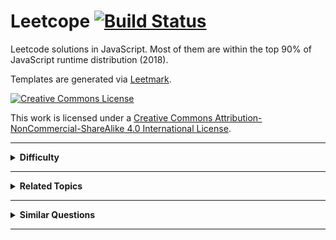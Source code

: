 # Leetcope [![Build Status](https://travis-ci.org/crimx/leetcope.svg?branch=master)](https://travis-ci.org/crimx/leetcope)

Leetcode solutions in JavaScript. Most of them are within the top 90% of JavaScript runtime distribution (2018).

Templates are generated via [Leetmark](https://github.com/crimx/crx-leetmark).


[![Creative Commons License](https://i.creativecommons.org/l/by-nc-sa/4.0/88x31.png)][license]

This work is licensed under a [Creative Commons Attribution-NonCommercial-ShareAlike 4.0 International License][license].

[license]: http://creativecommons.org/licenses/by-nc-sa/4.0/


<hr>

<details>
<summary><strong>Difficulty</strong></summary>

<details>
<summary>Easy</summary>

- [001. Two Sum.md](./problems/001.%20Two%20Sum.md)
- [007. Reverse Integer.md](./problems/007.%20Reverse%20Integer.md)
- [009. Palindrome Number.md](./problems/009.%20Palindrome%20Number.md)
- [013. Roman to Integer.md](./problems/013.%20Roman%20to%20Integer.md)
- [014. Longest Common Prefix.md](./problems/014.%20Longest%20Common%20Prefix.md)
- [020. Valid Parentheses.md](./problems/020.%20Valid%20Parentheses.md)
- [021. Merge Two Sorted Lists.md](./problems/021.%20Merge%20Two%20Sorted%20Lists.md)
- [026. Remove Duplicates from Sorted Array.md](./problems/026.%20Remove%20Duplicates%20from%20Sorted%20Array.md)
- [027. Remove Element.md](./problems/027.%20Remove%20Element.md)
- [028. Implement strStr().md](./problems/028.%20Implement%20strStr().md)
- [035. Search Insert Position.md](./problems/035.%20Search%20Insert%20Position.md)
- [038. Count and Say.md](./problems/038.%20Count%20and%20Say.md)
- [053. Maximum Subarray.md](./problems/053.%20Maximum%20Subarray.md)
- [058. Length of Last Word.md](./problems/058.%20Length%20of%20Last%20Word.md)
- [066. Plus One.md](./problems/066.%20Plus%20One.md)
- [067. Add Binary.md](./problems/067.%20Add%20Binary.md)
- [069. Sqrt(x).md](./problems/069.%20Sqrt(x).md)
- [070. Climbing Stairs.md](./problems/070.%20Climbing%20Stairs.md)
- [083. Remove Duplicates from Sorted List.md](./problems/083.%20Remove%20Duplicates%20from%20Sorted%20List.md)
- [088. Merge Sorted Array.md](./problems/088.%20Merge%20Sorted%20Array.md)
- [100. Same Tree.md](./problems/100.%20Same%20Tree.md)
- [101. Symmetric Tree.md](./problems/101.%20Symmetric%20Tree.md)
- [104. Maximum Depth of Binary Tree.md](./problems/104.%20Maximum%20Depth%20of%20Binary%20Tree.md)
- [107. Binary Tree Level Order Traversal II.md](./problems/107.%20Binary%20Tree%20Level%20Order%20Traversal%20II.md)
- [108. Convert Sorted Array to Binary Search Tree.md](./problems/108.%20Convert%20Sorted%20Array%20to%20Binary%20Search%20Tree.md)
- [110. Balanced Binary Tree.md](./problems/110.%20Balanced%20Binary%20Tree.md)
- [111. Minimum Depth of Binary Tree.md](./problems/111.%20Minimum%20Depth%20of%20Binary%20Tree.md)
- [112. Path Sum.md](./problems/112.%20Path%20Sum.md)
- [118. Pascal's Triangle.md](./problems/118.%20Pascal's%20Triangle.md)
- [119. Pascal's Triangle II.md](./problems/119.%20Pascal's%20Triangle%20II.md)
- [121. Best Time to Buy and Sell Stock.md](./problems/121.%20Best%20Time%20to%20Buy%20and%20Sell%20Stock.md)
- [122. Best Time to Buy and Sell Stock II.md](./problems/122.%20Best%20Time%20to%20Buy%20and%20Sell%20Stock%20II.md)
</details>

<details>
<summary>Medium</summary>

- [002. Add Two Numbers.md](./problems/002.%20Add%20Two%20Numbers.md)
- [003. Longest Substring Without Repeating Characters.md](./problems/003.%20Longest%20Substring%20Without%20Repeating%20Characters.md)
- [005. Longest Palindromic Substring.md](./problems/005.%20Longest%20Palindromic%20Substring.md)
- [006. ZigZag Conversion.md](./problems/006.%20ZigZag%20Conversion.md)
- [008. String to Integer (atoi).md](./problems/008.%20String%20to%20Integer%20(atoi).md)
- [011. Container With Most Water.md](./problems/011.%20Container%20With%20Most%20Water.md)
- [012. Integer to Roman.md](./problems/012.%20Integer%20to%20Roman.md)
- [015. 3Sum.md](./problems/015.%203Sum.md)
- [016. 3Sum Closest.md](./problems/016.%203Sum%20Closest.md)
- [017. Letter Combinations of a Phone Number.md](./problems/017.%20Letter%20Combinations%20of%20a%20Phone%20Number.md)
- [018. 4Sum.md](./problems/018.%204Sum.md)
- [019. Remove Nth Node From End of List.md](./problems/019.%20Remove%20Nth%20Node%20From%20End%20of%20List.md)
- [022. Generate Parentheses.md](./problems/022.%20Generate%20Parentheses.md)
- [024. Swap Nodes in Pairs.md](./problems/024.%20Swap%20Nodes%20in%20Pairs.md)
- [029. Divide Two Integers.md](./problems/029.%20Divide%20Two%20Integers.md)
- [031. Next Permutation.md](./problems/031.%20Next%20Permutation.md)
- [033. Search in Rotated Sorted Array.md](./problems/033.%20Search%20in%20Rotated%20Sorted%20Array.md)
- [034. Find First and Last Position of Element in Sorted Array.md](./problems/034.%20Find%20First%20and%20Last%20Position%20of%20Element%20in%20Sorted%20Array.md)
- [036. Valid Sudoku.md](./problems/036.%20Valid%20Sudoku.md)
- [039. Combination Sum.md](./problems/039.%20Combination%20Sum.md)
- [040. Combination Sum II.md](./problems/040.%20Combination%20Sum%20II.md)
- [043. Multiply Strings.md](./problems/043.%20Multiply%20Strings.md)
- [046. Permutations.md](./problems/046.%20Permutations.md)
- [047. Permutations II.md](./problems/047.%20Permutations%20II.md)
- [048. Rotate Image.md](./problems/048.%20Rotate%20Image.md)
- [049. Group Anagrams.md](./problems/049.%20Group%20Anagrams.md)
- [050. Pow(x, n).md](./problems/050.%20Pow(x%2C%20n).md)
- [054. Spiral Matrix.md](./problems/054.%20Spiral%20Matrix.md)
- [055. Jump Game.md](./problems/055.%20Jump%20Game.md)
- [056. Merge Intervals.md](./problems/056.%20Merge%20Intervals.md)
- [059. Spiral Matrix II.md](./problems/059.%20Spiral%20Matrix%20II.md)
- [060. Permutation Sequence.md](./problems/060.%20Permutation%20Sequence.md)
- [061. Rotate List.md](./problems/061.%20Rotate%20List.md)
- [062. Unique Paths.md](./problems/062.%20Unique%20Paths.md)
- [063. Unique Paths II.md](./problems/063.%20Unique%20Paths%20II.md)
- [064. Minimum Path Sum.md](./problems/064.%20Minimum%20Path%20Sum.md)
- [071. Simplify Path.md](./problems/071.%20Simplify%20Path.md)
- [073. Set Matrix Zeroes.md](./problems/073.%20Set%20Matrix%20Zeroes.md)
- [074. Search a 2D Matrix.md](./problems/074.%20Search%20a%202D%20Matrix.md)
- [075. Sort Colors.md](./problems/075.%20Sort%20Colors.md)
- [077. Combinations.md](./problems/077.%20Combinations.md)
- [078. Subsets.md](./problems/078.%20Subsets.md)
- [079. Word Search.md](./problems/079.%20Word%20Search.md)
- [080. Remove Duplicates from Sorted Array II.md](./problems/080.%20Remove%20Duplicates%20from%20Sorted%20Array%20II.md)
- [081. Search in Rotated Sorted Array II.md](./problems/081.%20Search%20in%20Rotated%20Sorted%20Array%20II.md)
- [082. Remove Duplicates from Sorted List II.md](./problems/082.%20Remove%20Duplicates%20from%20Sorted%20List%20II.md)
- [086. Partition List.md](./problems/086.%20Partition%20List.md)
- [089. Gray Code.md](./problems/089.%20Gray%20Code.md)
- [090. Subsets II.md](./problems/090.%20Subsets%20II.md)
- [091. Decode Ways.md](./problems/091.%20Decode%20Ways.md)
- [092. Reverse Linked List II.md](./problems/092.%20Reverse%20Linked%20List%20II.md)
- [093. Restore IP Addresses.md](./problems/093.%20Restore%20IP%20Addresses.md)
- [094. Binary Tree Inorder Traversal.md](./problems/094.%20Binary%20Tree%20Inorder%20Traversal.md)
- [095. Unique Binary Search Trees II.md](./problems/095.%20Unique%20Binary%20Search%20Trees%20II.md)
- [096. Unique Binary Search Trees.md](./problems/096.%20Unique%20Binary%20Search%20Trees.md)
- [098. Validate Binary Search Tree.md](./problems/098.%20Validate%20Binary%20Search%20Tree.md)
- [102. Binary Tree Level Order Traversal.md](./problems/102.%20Binary%20Tree%20Level%20Order%20Traversal.md)
- [103. Binary Tree Zigzag Level Order Traversal.md](./problems/103.%20Binary%20Tree%20Zigzag%20Level%20Order%20Traversal.md)
- [105. Construct Binary Tree from Preorder and Inorder Traversal.md](./problems/105.%20Construct%20Binary%20Tree%20from%20Preorder%20and%20Inorder%20Traversal.md)
- [106. Construct Binary Tree from Inorder and Postorder Traversal.md](./problems/106.%20Construct%20Binary%20Tree%20from%20Inorder%20and%20Postorder%20Traversal.md)
- [109. Convert Sorted List to Binary Search Tree.md](./problems/109.%20Convert%20Sorted%20List%20to%20Binary%20Search%20Tree.md)
- [113. Path Sum II.md](./problems/113.%20Path%20Sum%20II.md)
- [114. Flatten Binary Tree to Linked List.md](./problems/114.%20Flatten%20Binary%20Tree%20to%20Linked%20List.md)
- [116. Populating Next Right Pointers in Each Node.md](./problems/116.%20Populating%20Next%20Right%20Pointers%20in%20Each%20Node.md)
- [117. Populating Next Right Pointers in Each Node II.md](./problems/117.%20Populating%20Next%20Right%20Pointers%20in%20Each%20Node%20II.md)
- [120. Triangle.md](./problems/120.%20Triangle.md)
</details>

<details>
<summary>Hard</summary>

- [004. Median of Two Sorted Arrays.md](./problems/004.%20Median%20of%20Two%20Sorted%20Arrays.md)
- [010. Regular Expression Matching.md](./problems/010.%20Regular%20Expression%20Matching.md)
- [023. Merge k Sorted Lists.md](./problems/023.%20Merge%20k%20Sorted%20Lists.md)
- [025. Reverse Nodes in k-Group.md](./problems/025.%20Reverse%20Nodes%20in%20k-Group.md)
- [030. Substring with Concatenation of All Words.md](./problems/030.%20Substring%20with%20Concatenation%20of%20All%20Words.md)
- [032. Longest Valid Parentheses.md](./problems/032.%20Longest%20Valid%20Parentheses.md)
- [037. Sudoku Solver.md](./problems/037.%20Sudoku%20Solver.md)
- [041. First Missing Positive.md](./problems/041.%20First%20Missing%20Positive.md)
- [042. Trapping Rain Water.md](./problems/042.%20Trapping%20Rain%20Water.md)
- [044. Wildcard Matching.md](./problems/044.%20Wildcard%20Matching.md)
- [045. Jump Game II.md](./problems/045.%20Jump%20Game%20II.md)
- [051. N-Queens.md](./problems/051.%20N-Queens.md)
- [052. N-Queens II.md](./problems/052.%20N-Queens%20II.md)
- [057. Insert Interval.md](./problems/057.%20Insert%20Interval.md)
- [065. Valid Number.md](./problems/065.%20Valid%20Number.md)
- [068. Text Justification.md](./problems/068.%20Text%20Justification.md)
- [072. Edit Distance.md](./problems/072.%20Edit%20Distance.md)
- [076. Minimum Window Substring.md](./problems/076.%20Minimum%20Window%20Substring.md)
- [084. Largest Rectangle in Histogram.md](./problems/084.%20Largest%20Rectangle%20in%20Histogram.md)
- [085. Maximal Rectangle.md](./problems/085.%20Maximal%20Rectangle.md)
- [087. Scramble String.md](./problems/087.%20Scramble%20String.md)
- [097. Interleaving String.md](./problems/097.%20Interleaving%20String.md)
- [099. Recover Binary Search Tree.md](./problems/099.%20Recover%20Binary%20Search%20Tree.md)
- [115. Distinct Subsequences.md](./problems/115.%20Distinct%20Subsequences.md)
</details>

</details>


<hr>

<details>
<summary><strong>Related Topics</strong></summary>

<details>
<summary>Array</summary>

- [001. Two Sum.md](./problems/001.%20Two%20Sum.md)
- [004. Median of Two Sorted Arrays.md](./problems/004.%20Median%20of%20Two%20Sorted%20Arrays.md)
- [011. Container With Most Water.md](./problems/011.%20Container%20With%20Most%20Water.md)
- [015. 3Sum.md](./problems/015.%203Sum.md)
- [016. 3Sum Closest.md](./problems/016.%203Sum%20Closest.md)
- [018. 4Sum.md](./problems/018.%204Sum.md)
- [026. Remove Duplicates from Sorted Array.md](./problems/026.%20Remove%20Duplicates%20from%20Sorted%20Array.md)
- [027. Remove Element.md](./problems/027.%20Remove%20Element.md)
- [031. Next Permutation.md](./problems/031.%20Next%20Permutation.md)
- [033. Search in Rotated Sorted Array.md](./problems/033.%20Search%20in%20Rotated%20Sorted%20Array.md)
- [034. Find First and Last Position of Element in Sorted Array.md](./problems/034.%20Find%20First%20and%20Last%20Position%20of%20Element%20in%20Sorted%20Array.md)
- [035. Search Insert Position.md](./problems/035.%20Search%20Insert%20Position.md)
- [039. Combination Sum.md](./problems/039.%20Combination%20Sum.md)
- [040. Combination Sum II.md](./problems/040.%20Combination%20Sum%20II.md)
- [041. First Missing Positive.md](./problems/041.%20First%20Missing%20Positive.md)
- [042. Trapping Rain Water.md](./problems/042.%20Trapping%20Rain%20Water.md)
- [045. Jump Game II.md](./problems/045.%20Jump%20Game%20II.md)
- [048. Rotate Image.md](./problems/048.%20Rotate%20Image.md)
- [053. Maximum Subarray.md](./problems/053.%20Maximum%20Subarray.md)
- [054. Spiral Matrix.md](./problems/054.%20Spiral%20Matrix.md)
- [055. Jump Game.md](./problems/055.%20Jump%20Game.md)
- [056. Merge Intervals.md](./problems/056.%20Merge%20Intervals.md)
- [057. Insert Interval.md](./problems/057.%20Insert%20Interval.md)
- [059. Spiral Matrix II.md](./problems/059.%20Spiral%20Matrix%20II.md)
- [062. Unique Paths.md](./problems/062.%20Unique%20Paths.md)
- [063. Unique Paths II.md](./problems/063.%20Unique%20Paths%20II.md)
- [064. Minimum Path Sum.md](./problems/064.%20Minimum%20Path%20Sum.md)
- [066. Plus One.md](./problems/066.%20Plus%20One.md)
- [073. Set Matrix Zeroes.md](./problems/073.%20Set%20Matrix%20Zeroes.md)
- [074. Search a 2D Matrix.md](./problems/074.%20Search%20a%202D%20Matrix.md)
- [075. Sort Colors.md](./problems/075.%20Sort%20Colors.md)
- [078. Subsets.md](./problems/078.%20Subsets.md)
- [079. Word Search.md](./problems/079.%20Word%20Search.md)
- [080. Remove Duplicates from Sorted Array II.md](./problems/080.%20Remove%20Duplicates%20from%20Sorted%20Array%20II.md)
- [081. Search in Rotated Sorted Array II.md](./problems/081.%20Search%20in%20Rotated%20Sorted%20Array%20II.md)
- [084. Largest Rectangle in Histogram.md](./problems/084.%20Largest%20Rectangle%20in%20Histogram.md)
- [085. Maximal Rectangle.md](./problems/085.%20Maximal%20Rectangle.md)
- [088. Merge Sorted Array.md](./problems/088.%20Merge%20Sorted%20Array.md)
- [090. Subsets II.md](./problems/090.%20Subsets%20II.md)
- [105. Construct Binary Tree from Preorder and Inorder Traversal.md](./problems/105.%20Construct%20Binary%20Tree%20from%20Preorder%20and%20Inorder%20Traversal.md)
- [106. Construct Binary Tree from Inorder and Postorder Traversal.md](./problems/106.%20Construct%20Binary%20Tree%20from%20Inorder%20and%20Postorder%20Traversal.md)
- [118. Pascal's Triangle.md](./problems/118.%20Pascal's%20Triangle.md)
- [119. Pascal's Triangle II.md](./problems/119.%20Pascal's%20Triangle%20II.md)
- [120. Triangle.md](./problems/120.%20Triangle.md)
- [121. Best Time to Buy and Sell Stock.md](./problems/121.%20Best%20Time%20to%20Buy%20and%20Sell%20Stock.md)
- [122. Best Time to Buy and Sell Stock II.md](./problems/122.%20Best%20Time%20to%20Buy%20and%20Sell%20Stock%20II.md)
</details>

<details>
<summary>Backtracking</summary>

- [010. Regular Expression Matching.md](./problems/010.%20Regular%20Expression%20Matching.md)
- [017. Letter Combinations of a Phone Number.md](./problems/017.%20Letter%20Combinations%20of%20a%20Phone%20Number.md)
- [022. Generate Parentheses.md](./problems/022.%20Generate%20Parentheses.md)
- [037. Sudoku Solver.md](./problems/037.%20Sudoku%20Solver.md)
- [039. Combination Sum.md](./problems/039.%20Combination%20Sum.md)
- [040. Combination Sum II.md](./problems/040.%20Combination%20Sum%20II.md)
- [044. Wildcard Matching.md](./problems/044.%20Wildcard%20Matching.md)
- [046. Permutations.md](./problems/046.%20Permutations.md)
- [047. Permutations II.md](./problems/047.%20Permutations%20II.md)
- [051. N-Queens.md](./problems/051.%20N-Queens.md)
- [052. N-Queens II.md](./problems/052.%20N-Queens%20II.md)
- [060. Permutation Sequence.md](./problems/060.%20Permutation%20Sequence.md)
- [077. Combinations.md](./problems/077.%20Combinations.md)
- [078. Subsets.md](./problems/078.%20Subsets.md)
- [079. Word Search.md](./problems/079.%20Word%20Search.md)
- [089. Gray Code.md](./problems/089.%20Gray%20Code.md)
- [090. Subsets II.md](./problems/090.%20Subsets%20II.md)
- [093. Restore IP Addresses.md](./problems/093.%20Restore%20IP%20Addresses.md)
</details>

<details>
<summary>Binary Search</summary>

- [004. Median of Two Sorted Arrays.md](./problems/004.%20Median%20of%20Two%20Sorted%20Arrays.md)
- [029. Divide Two Integers.md](./problems/029.%20Divide%20Two%20Integers.md)
- [033. Search in Rotated Sorted Array.md](./problems/033.%20Search%20in%20Rotated%20Sorted%20Array.md)
- [034. Find First and Last Position of Element in Sorted Array.md](./problems/034.%20Find%20First%20and%20Last%20Position%20of%20Element%20in%20Sorted%20Array.md)
- [035. Search Insert Position.md](./problems/035.%20Search%20Insert%20Position.md)
- [050. Pow(x, n).md](./problems/050.%20Pow(x%2C%20n).md)
- [069. Sqrt(x).md](./problems/069.%20Sqrt(x).md)
- [074. Search a 2D Matrix.md](./problems/074.%20Search%20a%202D%20Matrix.md)
- [081. Search in Rotated Sorted Array II.md](./problems/081.%20Search%20in%20Rotated%20Sorted%20Array%20II.md)
</details>

<details>
<summary>Bit Manipulation</summary>

- [078. Subsets.md](./problems/078.%20Subsets.md)
</details>

<details>
<summary>Breadth-first Search</summary>

- [101. Symmetric Tree.md](./problems/101.%20Symmetric%20Tree.md)
- [102. Binary Tree Level Order Traversal.md](./problems/102.%20Binary%20Tree%20Level%20Order%20Traversal.md)
- [103. Binary Tree Zigzag Level Order Traversal.md](./problems/103.%20Binary%20Tree%20Zigzag%20Level%20Order%20Traversal.md)
- [107. Binary Tree Level Order Traversal II.md](./problems/107.%20Binary%20Tree%20Level%20Order%20Traversal%20II.md)
- [111. Minimum Depth of Binary Tree.md](./problems/111.%20Minimum%20Depth%20of%20Binary%20Tree.md)
</details>

<details>
<summary>Depth-first Search</summary>

- [098. Validate Binary Search Tree.md](./problems/098.%20Validate%20Binary%20Search%20Tree.md)
- [099. Recover Binary Search Tree.md](./problems/099.%20Recover%20Binary%20Search%20Tree.md)
- [100. Same Tree.md](./problems/100.%20Same%20Tree.md)
- [101. Symmetric Tree.md](./problems/101.%20Symmetric%20Tree.md)
- [104. Maximum Depth of Binary Tree.md](./problems/104.%20Maximum%20Depth%20of%20Binary%20Tree.md)
- [105. Construct Binary Tree from Preorder and Inorder Traversal.md](./problems/105.%20Construct%20Binary%20Tree%20from%20Preorder%20and%20Inorder%20Traversal.md)
- [106. Construct Binary Tree from Inorder and Postorder Traversal.md](./problems/106.%20Construct%20Binary%20Tree%20from%20Inorder%20and%20Postorder%20Traversal.md)
- [108. Convert Sorted Array to Binary Search Tree.md](./problems/108.%20Convert%20Sorted%20Array%20to%20Binary%20Search%20Tree.md)
- [109. Convert Sorted List to Binary Search Tree.md](./problems/109.%20Convert%20Sorted%20List%20to%20Binary%20Search%20Tree.md)
- [110. Balanced Binary Tree.md](./problems/110.%20Balanced%20Binary%20Tree.md)
- [111. Minimum Depth of Binary Tree.md](./problems/111.%20Minimum%20Depth%20of%20Binary%20Tree.md)
- [112. Path Sum.md](./problems/112.%20Path%20Sum.md)
- [113. Path Sum II.md](./problems/113.%20Path%20Sum%20II.md)
- [114. Flatten Binary Tree to Linked List.md](./problems/114.%20Flatten%20Binary%20Tree%20to%20Linked%20List.md)
- [116. Populating Next Right Pointers in Each Node.md](./problems/116.%20Populating%20Next%20Right%20Pointers%20in%20Each%20Node.md)
- [117. Populating Next Right Pointers in Each Node II.md](./problems/117.%20Populating%20Next%20Right%20Pointers%20in%20Each%20Node%20II.md)
</details>

<details>
<summary>Divide and Conquer</summary>

- [004. Median of Two Sorted Arrays.md](./problems/004.%20Median%20of%20Two%20Sorted%20Arrays.md)
- [023. Merge k Sorted Lists.md](./problems/023.%20Merge%20k%20Sorted%20Lists.md)
- [053. Maximum Subarray.md](./problems/053.%20Maximum%20Subarray.md)
</details>

<details>
<summary>Dynamic Programming</summary>

- [005. Longest Palindromic Substring.md](./problems/005.%20Longest%20Palindromic%20Substring.md)
- [010. Regular Expression Matching.md](./problems/010.%20Regular%20Expression%20Matching.md)
- [032. Longest Valid Parentheses.md](./problems/032.%20Longest%20Valid%20Parentheses.md)
- [044. Wildcard Matching.md](./problems/044.%20Wildcard%20Matching.md)
- [053. Maximum Subarray.md](./problems/053.%20Maximum%20Subarray.md)
- [062. Unique Paths.md](./problems/062.%20Unique%20Paths.md)
- [063. Unique Paths II.md](./problems/063.%20Unique%20Paths%20II.md)
- [064. Minimum Path Sum.md](./problems/064.%20Minimum%20Path%20Sum.md)
- [070. Climbing Stairs.md](./problems/070.%20Climbing%20Stairs.md)
- [072. Edit Distance.md](./problems/072.%20Edit%20Distance.md)
- [085. Maximal Rectangle.md](./problems/085.%20Maximal%20Rectangle.md)
- [087. Scramble String.md](./problems/087.%20Scramble%20String.md)
- [091. Decode Ways.md](./problems/091.%20Decode%20Ways.md)
- [095. Unique Binary Search Trees II.md](./problems/095.%20Unique%20Binary%20Search%20Trees%20II.md)
- [096. Unique Binary Search Trees.md](./problems/096.%20Unique%20Binary%20Search%20Trees.md)
- [097. Interleaving String.md](./problems/097.%20Interleaving%20String.md)
- [115. Distinct Subsequences.md](./problems/115.%20Distinct%20Subsequences.md)
- [120. Triangle.md](./problems/120.%20Triangle.md)
- [121. Best Time to Buy and Sell Stock.md](./problems/121.%20Best%20Time%20to%20Buy%20and%20Sell%20Stock.md)
</details>

<details>
<summary>Greedy</summary>

- [044. Wildcard Matching.md](./problems/044.%20Wildcard%20Matching.md)
- [045. Jump Game II.md](./problems/045.%20Jump%20Game%20II.md)
- [055. Jump Game.md](./problems/055.%20Jump%20Game.md)
- [122. Best Time to Buy and Sell Stock II.md](./problems/122.%20Best%20Time%20to%20Buy%20and%20Sell%20Stock%20II.md)
</details>

<details>
<summary>Hash Table</summary>

- [001. Two Sum.md](./problems/001.%20Two%20Sum.md)
- [003. Longest Substring Without Repeating Characters.md](./problems/003.%20Longest%20Substring%20Without%20Repeating%20Characters.md)
- [018. 4Sum.md](./problems/018.%204Sum.md)
- [030. Substring with Concatenation of All Words.md](./problems/030.%20Substring%20with%20Concatenation%20of%20All%20Words.md)
- [036. Valid Sudoku.md](./problems/036.%20Valid%20Sudoku.md)
- [037. Sudoku Solver.md](./problems/037.%20Sudoku%20Solver.md)
- [049. Group Anagrams.md](./problems/049.%20Group%20Anagrams.md)
- [076. Minimum Window Substring.md](./problems/076.%20Minimum%20Window%20Substring.md)
- [085. Maximal Rectangle.md](./problems/085.%20Maximal%20Rectangle.md)
- [094. Binary Tree Inorder Traversal.md](./problems/094.%20Binary%20Tree%20Inorder%20Traversal.md)
</details>

<details>
<summary>Heap</summary>

- [023. Merge k Sorted Lists.md](./problems/023.%20Merge%20k%20Sorted%20Lists.md)
</details>

<details>
<summary>Linked List</summary>

- [002. Add Two Numbers.md](./problems/002.%20Add%20Two%20Numbers.md)
- [019. Remove Nth Node From End of List.md](./problems/019.%20Remove%20Nth%20Node%20From%20End%20of%20List.md)
- [021. Merge Two Sorted Lists.md](./problems/021.%20Merge%20Two%20Sorted%20Lists.md)
- [023. Merge k Sorted Lists.md](./problems/023.%20Merge%20k%20Sorted%20Lists.md)
- [024. Swap Nodes in Pairs.md](./problems/024.%20Swap%20Nodes%20in%20Pairs.md)
- [025. Reverse Nodes in k-Group.md](./problems/025.%20Reverse%20Nodes%20in%20k-Group.md)
- [061. Rotate List.md](./problems/061.%20Rotate%20List.md)
- [082. Remove Duplicates from Sorted List II.md](./problems/082.%20Remove%20Duplicates%20from%20Sorted%20List%20II.md)
- [083. Remove Duplicates from Sorted List.md](./problems/083.%20Remove%20Duplicates%20from%20Sorted%20List.md)
- [086. Partition List.md](./problems/086.%20Partition%20List.md)
- [092. Reverse Linked List II.md](./problems/092.%20Reverse%20Linked%20List%20II.md)
- [109. Convert Sorted List to Binary Search Tree.md](./problems/109.%20Convert%20Sorted%20List%20to%20Binary%20Search%20Tree.md)
</details>

<details>
<summary>Math</summary>

- [002. Add Two Numbers.md](./problems/002.%20Add%20Two%20Numbers.md)
- [007. Reverse Integer.md](./problems/007.%20Reverse%20Integer.md)
- [008. String to Integer (atoi).md](./problems/008.%20String%20to%20Integer%20(atoi).md)
- [009. Palindrome Number.md](./problems/009.%20Palindrome%20Number.md)
- [012. Integer to Roman.md](./problems/012.%20Integer%20to%20Roman.md)
- [013. Roman to Integer.md](./problems/013.%20Roman%20to%20Integer.md)
- [029. Divide Two Integers.md](./problems/029.%20Divide%20Two%20Integers.md)
- [043. Multiply Strings.md](./problems/043.%20Multiply%20Strings.md)
- [050. Pow(x, n).md](./problems/050.%20Pow(x%2C%20n).md)
- [060. Permutation Sequence.md](./problems/060.%20Permutation%20Sequence.md)
- [065. Valid Number.md](./problems/065.%20Valid%20Number.md)
- [066. Plus One.md](./problems/066.%20Plus%20One.md)
- [067. Add Binary.md](./problems/067.%20Add%20Binary.md)
- [069. Sqrt(x).md](./problems/069.%20Sqrt(x).md)
</details>

<details>
<summary>Sort</summary>

- [056. Merge Intervals.md](./problems/056.%20Merge%20Intervals.md)
- [057. Insert Interval.md](./problems/057.%20Insert%20Interval.md)
- [075. Sort Colors.md](./problems/075.%20Sort%20Colors.md)
</details>

<details>
<summary>Stack</summary>

- [020. Valid Parentheses.md](./problems/020.%20Valid%20Parentheses.md)
- [042. Trapping Rain Water.md](./problems/042.%20Trapping%20Rain%20Water.md)
- [071. Simplify Path.md](./problems/071.%20Simplify%20Path.md)
- [084. Largest Rectangle in Histogram.md](./problems/084.%20Largest%20Rectangle%20in%20Histogram.md)
- [085. Maximal Rectangle.md](./problems/085.%20Maximal%20Rectangle.md)
- [094. Binary Tree Inorder Traversal.md](./problems/094.%20Binary%20Tree%20Inorder%20Traversal.md)
- [103. Binary Tree Zigzag Level Order Traversal.md](./problems/103.%20Binary%20Tree%20Zigzag%20Level%20Order%20Traversal.md)
</details>

<details>
<summary>String</summary>

- [003. Longest Substring Without Repeating Characters.md](./problems/003.%20Longest%20Substring%20Without%20Repeating%20Characters.md)
- [005. Longest Palindromic Substring.md](./problems/005.%20Longest%20Palindromic%20Substring.md)
- [006. ZigZag Conversion.md](./problems/006.%20ZigZag%20Conversion.md)
- [008. String to Integer (atoi).md](./problems/008.%20String%20to%20Integer%20(atoi).md)
- [010. Regular Expression Matching.md](./problems/010.%20Regular%20Expression%20Matching.md)
- [012. Integer to Roman.md](./problems/012.%20Integer%20to%20Roman.md)
- [013. Roman to Integer.md](./problems/013.%20Roman%20to%20Integer.md)
- [014. Longest Common Prefix.md](./problems/014.%20Longest%20Common%20Prefix.md)
- [017. Letter Combinations of a Phone Number.md](./problems/017.%20Letter%20Combinations%20of%20a%20Phone%20Number.md)
- [020. Valid Parentheses.md](./problems/020.%20Valid%20Parentheses.md)
- [022. Generate Parentheses.md](./problems/022.%20Generate%20Parentheses.md)
- [028. Implement strStr().md](./problems/028.%20Implement%20strStr().md)
- [030. Substring with Concatenation of All Words.md](./problems/030.%20Substring%20with%20Concatenation%20of%20All%20Words.md)
- [032. Longest Valid Parentheses.md](./problems/032.%20Longest%20Valid%20Parentheses.md)
- [038. Count and Say.md](./problems/038.%20Count%20and%20Say.md)
- [043. Multiply Strings.md](./problems/043.%20Multiply%20Strings.md)
- [044. Wildcard Matching.md](./problems/044.%20Wildcard%20Matching.md)
- [049. Group Anagrams.md](./problems/049.%20Group%20Anagrams.md)
- [058. Length of Last Word.md](./problems/058.%20Length%20of%20Last%20Word.md)
- [065. Valid Number.md](./problems/065.%20Valid%20Number.md)
- [067. Add Binary.md](./problems/067.%20Add%20Binary.md)
- [068. Text Justification.md](./problems/068.%20Text%20Justification.md)
- [071. Simplify Path.md](./problems/071.%20Simplify%20Path.md)
- [072. Edit Distance.md](./problems/072.%20Edit%20Distance.md)
- [076. Minimum Window Substring.md](./problems/076.%20Minimum%20Window%20Substring.md)
- [087. Scramble String.md](./problems/087.%20Scramble%20String.md)
- [091. Decode Ways.md](./problems/091.%20Decode%20Ways.md)
- [093. Restore IP Addresses.md](./problems/093.%20Restore%20IP%20Addresses.md)
- [097. Interleaving String.md](./problems/097.%20Interleaving%20String.md)
- [115. Distinct Subsequences.md](./problems/115.%20Distinct%20Subsequences.md)
</details>

<details>
<summary>Tree</summary>

- [094. Binary Tree Inorder Traversal.md](./problems/094.%20Binary%20Tree%20Inorder%20Traversal.md)
- [095. Unique Binary Search Trees II.md](./problems/095.%20Unique%20Binary%20Search%20Trees%20II.md)
- [096. Unique Binary Search Trees.md](./problems/096.%20Unique%20Binary%20Search%20Trees.md)
- [098. Validate Binary Search Tree.md](./problems/098.%20Validate%20Binary%20Search%20Tree.md)
- [099. Recover Binary Search Tree.md](./problems/099.%20Recover%20Binary%20Search%20Tree.md)
- [100. Same Tree.md](./problems/100.%20Same%20Tree.md)
- [101. Symmetric Tree.md](./problems/101.%20Symmetric%20Tree.md)
- [102. Binary Tree Level Order Traversal.md](./problems/102.%20Binary%20Tree%20Level%20Order%20Traversal.md)
- [103. Binary Tree Zigzag Level Order Traversal.md](./problems/103.%20Binary%20Tree%20Zigzag%20Level%20Order%20Traversal.md)
- [104. Maximum Depth of Binary Tree.md](./problems/104.%20Maximum%20Depth%20of%20Binary%20Tree.md)
- [105. Construct Binary Tree from Preorder and Inorder Traversal.md](./problems/105.%20Construct%20Binary%20Tree%20from%20Preorder%20and%20Inorder%20Traversal.md)
- [106. Construct Binary Tree from Inorder and Postorder Traversal.md](./problems/106.%20Construct%20Binary%20Tree%20from%20Inorder%20and%20Postorder%20Traversal.md)
- [107. Binary Tree Level Order Traversal II.md](./problems/107.%20Binary%20Tree%20Level%20Order%20Traversal%20II.md)
- [108. Convert Sorted Array to Binary Search Tree.md](./problems/108.%20Convert%20Sorted%20Array%20to%20Binary%20Search%20Tree.md)
- [110. Balanced Binary Tree.md](./problems/110.%20Balanced%20Binary%20Tree.md)
- [111. Minimum Depth of Binary Tree.md](./problems/111.%20Minimum%20Depth%20of%20Binary%20Tree.md)
- [112. Path Sum.md](./problems/112.%20Path%20Sum.md)
- [113. Path Sum II.md](./problems/113.%20Path%20Sum%20II.md)
- [114. Flatten Binary Tree to Linked List.md](./problems/114.%20Flatten%20Binary%20Tree%20to%20Linked%20List.md)
- [116. Populating Next Right Pointers in Each Node.md](./problems/116.%20Populating%20Next%20Right%20Pointers%20in%20Each%20Node.md)
- [117. Populating Next Right Pointers in Each Node II.md](./problems/117.%20Populating%20Next%20Right%20Pointers%20in%20Each%20Node%20II.md)
</details>

<details>
<summary>Two Pointers</summary>

- [003. Longest Substring Without Repeating Characters.md](./problems/003.%20Longest%20Substring%20Without%20Repeating%20Characters.md)
- [011. Container With Most Water.md](./problems/011.%20Container%20With%20Most%20Water.md)
- [015. 3Sum.md](./problems/015.%203Sum.md)
- [016. 3Sum Closest.md](./problems/016.%203Sum%20Closest.md)
- [018. 4Sum.md](./problems/018.%204Sum.md)
- [019. Remove Nth Node From End of List.md](./problems/019.%20Remove%20Nth%20Node%20From%20End%20of%20List.md)
- [026. Remove Duplicates from Sorted Array.md](./problems/026.%20Remove%20Duplicates%20from%20Sorted%20Array.md)
- [027. Remove Element.md](./problems/027.%20Remove%20Element.md)
- [028. Implement strStr().md](./problems/028.%20Implement%20strStr().md)
- [030. Substring with Concatenation of All Words.md](./problems/030.%20Substring%20with%20Concatenation%20of%20All%20Words.md)
- [042. Trapping Rain Water.md](./problems/042.%20Trapping%20Rain%20Water.md)
- [061. Rotate List.md](./problems/061.%20Rotate%20List.md)
- [075. Sort Colors.md](./problems/075.%20Sort%20Colors.md)
- [076. Minimum Window Substring.md](./problems/076.%20Minimum%20Window%20Substring.md)
- [080. Remove Duplicates from Sorted Array II.md](./problems/080.%20Remove%20Duplicates%20from%20Sorted%20Array%20II.md)
- [086. Partition List.md](./problems/086.%20Partition%20List.md)
- [088. Merge Sorted Array.md](./problems/088.%20Merge%20Sorted%20Array.md)
</details>

</details>


<hr>

<details>
<summary><strong>Similar Questions</strong></summary>

<details>
<summary>1-bit and 2-bit Characters</summary>

- [089. Gray Code.md](./problems/089.%20Gray%20Code.md)
</details>

<details>
<summary>3Sum</summary>

- [001. Two Sum.md](./problems/001.%20Two%20Sum.md)
- [016. 3Sum Closest.md](./problems/016.%203Sum%20Closest.md)
- [018. 4Sum.md](./problems/018.%204Sum.md)
</details>

<details>
<summary>3Sum Closest</summary>

- [015. 3Sum.md](./problems/015.%203Sum.md)
</details>

<details>
<summary>3Sum Smaller</summary>

- [015. 3Sum.md](./problems/015.%203Sum.md)
- [016. 3Sum Closest.md](./problems/016.%203Sum%20Closest.md)
</details>

<details>
<summary>4Sum</summary>

- [001. Two Sum.md](./problems/001.%20Two%20Sum.md)
- [015. 3Sum.md](./problems/015.%203Sum.md)
</details>

<details>
<summary>4Sum II</summary>

- [018. 4Sum.md](./problems/018.%204Sum.md)
</details>

<details>
<summary>Add Binary</summary>

- [002. Add Two Numbers.md](./problems/002.%20Add%20Two%20Numbers.md)
- [043. Multiply Strings.md](./problems/043.%20Multiply%20Strings.md)
- [066. Plus One.md](./problems/066.%20Plus%20One.md)
</details>

<details>
<summary>Add Bold Tag in String</summary>

- [056. Merge Intervals.md](./problems/056.%20Merge%20Intervals.md)
</details>

<details>
<summary>Add Strings</summary>

- [002. Add Two Numbers.md](./problems/002.%20Add%20Two%20Numbers.md)
- [043. Multiply Strings.md](./problems/043.%20Multiply%20Strings.md)
</details>

<details>
<summary>Add Two Numbers</summary>

- [043. Multiply Strings.md](./problems/043.%20Multiply%20Strings.md)
- [067. Add Binary.md](./problems/067.%20Add%20Binary.md)
</details>

<details>
<summary>Add Two Numbers II</summary>

- [002. Add Two Numbers.md](./problems/002.%20Add%20Two%20Numbers.md)
</details>

<details>
<summary>Average of Levels in Binary Tree</summary>

- [102. Binary Tree Level Order Traversal.md](./problems/102.%20Binary%20Tree%20Level%20Order%20Traversal.md)
- [107. Binary Tree Level Order Traversal II.md](./problems/107.%20Binary%20Tree%20Level%20Order%20Traversal%20II.md)
</details>

<details>
<summary>Balanced Binary Tree</summary>

- [104. Maximum Depth of Binary Tree.md](./problems/104.%20Maximum%20Depth%20of%20Binary%20Tree.md)
</details>

<details>
<summary>Best Time to Buy and Sell Stock</summary>

- [053. Maximum Subarray.md](./problems/053.%20Maximum%20Subarray.md)
- [122. Best Time to Buy and Sell Stock II.md](./problems/122.%20Best%20Time%20to%20Buy%20and%20Sell%20Stock%20II.md)
</details>

<details>
<summary>Best Time to Buy and Sell Stock II</summary>

- [121. Best Time to Buy and Sell Stock.md](./problems/121.%20Best%20Time%20to%20Buy%20and%20Sell%20Stock.md)
</details>

<details>
<summary>Best Time to Buy and Sell Stock III</summary>

- [121. Best Time to Buy and Sell Stock.md](./problems/121.%20Best%20Time%20to%20Buy%20and%20Sell%20Stock.md)
- [122. Best Time to Buy and Sell Stock II.md](./problems/122.%20Best%20Time%20to%20Buy%20and%20Sell%20Stock%20II.md)
</details>

<details>
<summary>Best Time to Buy and Sell Stock IV</summary>

- [121. Best Time to Buy and Sell Stock.md](./problems/121.%20Best%20Time%20to%20Buy%20and%20Sell%20Stock.md)
- [122. Best Time to Buy and Sell Stock II.md](./problems/122.%20Best%20Time%20to%20Buy%20and%20Sell%20Stock%20II.md)
</details>

<details>
<summary>Best Time to Buy and Sell Stock with Cooldown</summary>

- [121. Best Time to Buy and Sell Stock.md](./problems/121.%20Best%20Time%20to%20Buy%20and%20Sell%20Stock.md)
- [122. Best Time to Buy and Sell Stock II.md](./problems/122.%20Best%20Time%20to%20Buy%20and%20Sell%20Stock%20II.md)
</details>

<details>
<summary>Best Time to Buy and Sell Stock with Transaction Fee</summary>

- [122. Best Time to Buy and Sell Stock II.md](./problems/122.%20Best%20Time%20to%20Buy%20and%20Sell%20Stock%20II.md)
</details>

<details>
<summary>Binary Search Tree Iterator</summary>

- [094. Binary Tree Inorder Traversal.md](./problems/094.%20Binary%20Tree%20Inorder%20Traversal.md)
</details>

<details>
<summary>Binary Tree Inorder Traversal</summary>

- [098. Validate Binary Search Tree.md](./problems/098.%20Validate%20Binary%20Search%20Tree.md)
</details>

<details>
<summary>Binary Tree Level Order Traversal</summary>

- [103. Binary Tree Zigzag Level Order Traversal.md](./problems/103.%20Binary%20Tree%20Zigzag%20Level%20Order%20Traversal.md)
- [107. Binary Tree Level Order Traversal II.md](./problems/107.%20Binary%20Tree%20Level%20Order%20Traversal%20II.md)
- [111. Minimum Depth of Binary Tree.md](./problems/111.%20Minimum%20Depth%20of%20Binary%20Tree.md)
</details>

<details>
<summary>Binary Tree Level Order Traversal II</summary>

- [102. Binary Tree Level Order Traversal.md](./problems/102.%20Binary%20Tree%20Level%20Order%20Traversal.md)
</details>

<details>
<summary>Binary Tree Maximum Path Sum</summary>

- [112. Path Sum.md](./problems/112.%20Path%20Sum.md)
</details>

<details>
<summary>Binary Tree Paths</summary>

- [113. Path Sum II.md](./problems/113.%20Path%20Sum%20II.md)
</details>

<details>
<summary>Binary Tree Postorder Traversal</summary>

- [094. Binary Tree Inorder Traversal.md](./problems/094.%20Binary%20Tree%20Inorder%20Traversal.md)
</details>

<details>
<summary>Binary Tree Preorder Traversal</summary>

- [094. Binary Tree Inorder Traversal.md](./problems/094.%20Binary%20Tree%20Inorder%20Traversal.md)
</details>

<details>
<summary>Binary Tree Right Side View</summary>

- [116. Populating Next Right Pointers in Each Node.md](./problems/116.%20Populating%20Next%20Right%20Pointers%20in%20Each%20Node.md)
</details>

<details>
<summary>Binary Tree Vertical Order Traversal</summary>

- [102. Binary Tree Level Order Traversal.md](./problems/102.%20Binary%20Tree%20Level%20Order%20Traversal.md)
</details>

<details>
<summary>Binary Tree Zigzag Level Order Traversal</summary>

- [102. Binary Tree Level Order Traversal.md](./problems/102.%20Binary%20Tree%20Level%20Order%20Traversal.md)
</details>

<details>
<summary>Binary Watch</summary>

- [017. Letter Combinations of a Phone Number.md](./problems/017.%20Letter%20Combinations%20of%20a%20Phone%20Number.md)
</details>

<details>
<summary>Cherry Pickup</summary>

- [064. Minimum Path Sum.md](./problems/064.%20Minimum%20Path%20Sum.md)
</details>

<details>
<summary>Closest Binary Search Tree Value II</summary>

- [094. Binary Tree Inorder Traversal.md](./problems/094.%20Binary%20Tree%20Inorder%20Traversal.md)
</details>

<details>
<summary>Combination Sum</summary>

- [017. Letter Combinations of a Phone Number.md](./problems/017.%20Letter%20Combinations%20of%20a%20Phone%20Number.md)
- [040. Combination Sum II.md](./problems/040.%20Combination%20Sum%20II.md)
- [077. Combinations.md](./problems/077.%20Combinations.md)
</details>

<details>
<summary>Combination Sum II</summary>

- [039. Combination Sum.md](./problems/039.%20Combination%20Sum.md)
</details>

<details>
<summary>Combination Sum III</summary>

- [039. Combination Sum.md](./problems/039.%20Combination%20Sum.md)
</details>

<details>
<summary>Combination Sum IV</summary>

- [039. Combination Sum.md](./problems/039.%20Combination%20Sum.md)
</details>

<details>
<summary>Combinations</summary>

- [039. Combination Sum.md](./problems/039.%20Combination%20Sum.md)
- [046. Permutations.md](./problems/046.%20Permutations.md)
</details>

<details>
<summary>Construct Binary Tree from Inorder and Postorder Traversal</summary>

- [105. Construct Binary Tree from Preorder and Inorder Traversal.md](./problems/105.%20Construct%20Binary%20Tree%20from%20Preorder%20and%20Inorder%20Traversal.md)
</details>

<details>
<summary>Construct Binary Tree from Preorder and Inorder Traversal</summary>

- [106. Construct Binary Tree from Inorder and Postorder Traversal.md](./problems/106.%20Construct%20Binary%20Tree%20from%20Inorder%20and%20Postorder%20Traversal.md)
</details>

<details>
<summary>Container With Most Water</summary>

- [042. Trapping Rain Water.md](./problems/042.%20Trapping%20Rain%20Water.md)
</details>

<details>
<summary>Convert Binary Search Tree to Sorted Doubly Linked List</summary>

- [094. Binary Tree Inorder Traversal.md](./problems/094.%20Binary%20Tree%20Inorder%20Traversal.md)
</details>

<details>
<summary>Convert Sorted Array to Binary Search Tree</summary>

- [109. Convert Sorted List to Binary Search Tree.md](./problems/109.%20Convert%20Sorted%20List%20to%20Binary%20Search%20Tree.md)
</details>

<details>
<summary>Convert Sorted List to Binary Search Tree</summary>

- [108. Convert Sorted Array to Binary Search Tree.md](./problems/108.%20Convert%20Sorted%20Array%20to%20Binary%20Search%20Tree.md)
</details>

<details>
<summary>Couples Holding Hands</summary>

- [041. First Missing Positive.md](./problems/041.%20First%20Missing%20Positive.md)
</details>

<details>
<summary>Decode Ways II</summary>

- [091. Decode Ways.md](./problems/091.%20Decode%20Ways.md)
</details>

<details>
<summary>Degree of an Array</summary>

- [053. Maximum Subarray.md](./problems/053.%20Maximum%20Subarray.md)
</details>

<details>
<summary>Delete Operation for Two Strings</summary>

- [072. Edit Distance.md](./problems/072.%20Edit%20Distance.md)
</details>

<details>
<summary>Different Ways to Add Parentheses</summary>

- [095. Unique Binary Search Trees II.md](./problems/095.%20Unique%20Binary%20Search%20Trees%20II.md)
</details>

<details>
<summary>Dungeon Game</summary>

- [062. Unique Paths.md](./problems/062.%20Unique%20Paths.md)
- [064. Minimum Path Sum.md](./problems/064.%20Minimum%20Path%20Sum.md)
</details>

<details>
<summary>Employee Free Time</summary>

- [056. Merge Intervals.md](./problems/056.%20Merge%20Intervals.md)
</details>

<details>
<summary>Encode and Decode Strings</summary>

- [038. Count and Say.md](./problems/038.%20Count%20and%20Say.md)
</details>

<details>
<summary>Factor Combinations</summary>

- [039. Combination Sum.md](./problems/039.%20Combination%20Sum.md)
</details>

<details>
<summary>Find All Numbers Disappeared in an Array</summary>

- [041. First Missing Positive.md](./problems/041.%20First%20Missing%20Positive.md)
</details>

<details>
<summary>Find Minimum in Rotated Sorted Array</summary>

- [033. Search in Rotated Sorted Array.md](./problems/033.%20Search%20in%20Rotated%20Sorted%20Array.md)
</details>

<details>
<summary>Find Mode in Binary Search Tree</summary>

- [098. Validate Binary Search Tree.md](./problems/098.%20Validate%20Binary%20Search%20Tree.md)
</details>

<details>
<summary>Find the Duplicate Number</summary>

- [041. First Missing Positive.md](./problems/041.%20First%20Missing%20Positive.md)
</details>

<details>
<summary>First Bad Version</summary>

- [034. Find First and Last Position of Element in Sorted Array.md](./problems/034.%20Find%20First%20and%20Last%20Position%20of%20Element%20in%20Sorted%20Array.md)
- [035. Search Insert Position.md](./problems/035.%20Search%20Insert%20Position.md)
</details>

<details>
<summary>Flatten a Multilevel Doubly Linked List</summary>

- [114. Flatten Binary Tree to Linked List.md](./problems/114.%20Flatten%20Binary%20Tree%20to%20Linked%20List.md)
</details>

<details>
<summary>Game of Life</summary>

- [073. Set Matrix Zeroes.md](./problems/073.%20Set%20Matrix%20Zeroes.md)
</details>

<details>
<summary>Generalized Abbreviation</summary>

- [078. Subsets.md](./problems/078.%20Subsets.md)
</details>

<details>
<summary>Generate Parentheses</summary>

- [017. Letter Combinations of a Phone Number.md](./problems/017.%20Letter%20Combinations%20of%20a%20Phone%20Number.md)
- [020. Valid Parentheses.md](./problems/020.%20Valid%20Parentheses.md)
</details>

<details>
<summary>Group Shifted Strings</summary>

- [049. Group Anagrams.md](./problems/049.%20Group%20Anagrams.md)
</details>

<details>
<summary>IP to CIDR</summary>

- [093. Restore IP Addresses.md](./problems/093.%20Restore%20IP%20Addresses.md)
</details>

<details>
<summary>Inorder Successor in BST</summary>

- [094. Binary Tree Inorder Traversal.md](./problems/094.%20Binary%20Tree%20Inorder%20Traversal.md)
</details>

<details>
<summary>Insert Interval</summary>

- [056. Merge Intervals.md](./problems/056.%20Merge%20Intervals.md)
</details>

<details>
<summary>Integer to English Words</summary>

- [012. Integer to Roman.md](./problems/012.%20Integer%20to%20Roman.md)
</details>

<details>
<summary>Integer to Roman</summary>

- [013. Roman to Integer.md](./problems/013.%20Roman%20to%20Integer.md)
</details>

<details>
<summary>Jump Game</summary>

- [045. Jump Game II.md](./problems/045.%20Jump%20Game%20II.md)
</details>

<details>
<summary>Jump Game II</summary>

- [055. Jump Game.md](./problems/055.%20Jump%20Game.md)
</details>

<details>
<summary>Kth Smallest Element in a BST</summary>

- [094. Binary Tree Inorder Traversal.md](./problems/094.%20Binary%20Tree%20Inorder%20Traversal.md)
</details>

<details>
<summary>Largest Rectangle in Histogram</summary>

- [085. Maximal Rectangle.md](./problems/085.%20Maximal%20Rectangle.md)
</details>

<details>
<summary>Letter Case Permutation</summary>

- [078. Subsets.md](./problems/078.%20Subsets.md)
</details>

<details>
<summary>Letter Combinations of a Phone Number</summary>

- [022. Generate Parentheses.md](./problems/022.%20Generate%20Parentheses.md)
- [039. Combination Sum.md](./problems/039.%20Combination%20Sum.md)
</details>

<details>
<summary>Longest Palindromic Subsequence</summary>

- [005. Longest Palindromic Substring.md](./problems/005.%20Longest%20Palindromic%20Substring.md)
</details>

<details>
<summary>Longest Substring with At Most Two Distinct Characters</summary>

- [003. Longest Substring Without Repeating Characters.md](./problems/003.%20Longest%20Substring%20Without%20Repeating%20Characters.md)
</details>

<details>
<summary>Longest Valid Parentheses</summary>

- [020. Valid Parentheses.md](./problems/020.%20Valid%20Parentheses.md)
</details>

<details>
<summary>Maximal Rectangle</summary>

- [084. Largest Rectangle in Histogram.md](./problems/084.%20Largest%20Rectangle%20in%20Histogram.md)
</details>

<details>
<summary>Maximal Square</summary>

- [085. Maximal Rectangle.md](./problems/085.%20Maximal%20Rectangle.md)
</details>

<details>
<summary>Maximum Depth of Binary Tree</summary>

- [110. Balanced Binary Tree.md](./problems/110.%20Balanced%20Binary%20Tree.md)
- [111. Minimum Depth of Binary Tree.md](./problems/111.%20Minimum%20Depth%20of%20Binary%20Tree.md)
</details>

<details>
<summary>Maximum Depth of N-ary Tree</summary>

- [104. Maximum Depth of Binary Tree.md](./problems/104.%20Maximum%20Depth%20of%20Binary%20Tree.md)
</details>

<details>
<summary>Maximum Product Subarray</summary>

- [053. Maximum Subarray.md](./problems/053.%20Maximum%20Subarray.md)
</details>

<details>
<summary>Maximum Subarray</summary>

- [121. Best Time to Buy and Sell Stock.md](./problems/121.%20Best%20Time%20to%20Buy%20and%20Sell%20Stock.md)
</details>

<details>
<summary>Meeting Rooms</summary>

- [056. Merge Intervals.md](./problems/056.%20Merge%20Intervals.md)
</details>

<details>
<summary>Meeting Rooms II</summary>

- [056. Merge Intervals.md](./problems/056.%20Merge%20Intervals.md)
</details>

<details>
<summary>Merge Intervals</summary>

- [057. Insert Interval.md](./problems/057.%20Insert%20Interval.md)
</details>

<details>
<summary>Merge Sorted Array</summary>

- [021. Merge Two Sorted Lists.md](./problems/021.%20Merge%20Two%20Sorted%20Lists.md)
</details>

<details>
<summary>Merge Two Sorted Lists</summary>

- [023. Merge k Sorted Lists.md](./problems/023.%20Merge%20k%20Sorted%20Lists.md)
- [088. Merge Sorted Array.md](./problems/088.%20Merge%20Sorted%20Array.md)
</details>

<details>
<summary>Merge k Sorted Lists</summary>

- [021. Merge Two Sorted Lists.md](./problems/021.%20Merge%20Two%20Sorted%20Lists.md)
</details>

<details>
<summary>Min Cost Climbing Stairs</summary>

- [070. Climbing Stairs.md](./problems/070.%20Climbing%20Stairs.md)
</details>

<details>
<summary>Minimum ASCII Delete Sum for Two Strings</summary>

- [072. Edit Distance.md](./problems/072.%20Edit%20Distance.md)
</details>

<details>
<summary>Minimum Depth of Binary Tree</summary>

- [102. Binary Tree Level Order Traversal.md](./problems/102.%20Binary%20Tree%20Level%20Order%20Traversal.md)
- [104. Maximum Depth of Binary Tree.md](./problems/104.%20Maximum%20Depth%20of%20Binary%20Tree.md)
</details>

<details>
<summary>Minimum Distance Between BST Nodes</summary>

- [094. Binary Tree Inorder Traversal.md](./problems/094.%20Binary%20Tree%20Inorder%20Traversal.md)
</details>

<details>
<summary>Minimum Path Sum</summary>

- [062. Unique Paths.md](./problems/062.%20Unique%20Paths.md)
</details>

<details>
<summary>Minimum Size Subarray Sum</summary>

- [076. Minimum Window Substring.md](./problems/076.%20Minimum%20Window%20Substring.md)
</details>

<details>
<summary>Minimum Window Subsequence</summary>

- [076. Minimum Window Substring.md](./problems/076.%20Minimum%20Window%20Substring.md)
</details>

<details>
<summary>Minimum Window Substring</summary>

- [030. Substring with Concatenation of All Words.md](./problems/030.%20Substring%20with%20Concatenation%20of%20All%20Words.md)
</details>

<details>
<summary>Missing Number</summary>

- [041. First Missing Positive.md](./problems/041.%20First%20Missing%20Positive.md)
</details>

<details>
<summary>Move Zeroes</summary>

- [027. Remove Element.md](./problems/027.%20Remove%20Element.md)
</details>

<details>
<summary>Multiply Strings</summary>

- [002. Add Two Numbers.md](./problems/002.%20Add%20Two%20Numbers.md)
- [066. Plus One.md](./problems/066.%20Plus%20One.md)
- [067. Add Binary.md](./problems/067.%20Add%20Binary.md)
</details>

<details>
<summary>N-Queens</summary>

- [052. N-Queens II.md](./problems/052.%20N-Queens%20II.md)
</details>

<details>
<summary>N-Queens II</summary>

- [051. N-Queens.md](./problems/051.%20N-Queens.md)
</details>

<details>
<summary>N-ary Tree Level Order Traversal</summary>

- [102. Binary Tree Level Order Traversal.md](./problems/102.%20Binary%20Tree%20Level%20Order%20Traversal.md)
</details>

<details>
<summary>Next Permutation</summary>

- [046. Permutations.md](./problems/046.%20Permutations.md)
- [047. Permutations II.md](./problems/047.%20Permutations%20II.md)
- [060. Permutation Sequence.md](./problems/060.%20Permutation%20Sequence.md)
</details>

<details>
<summary>One Edit Distance</summary>

- [072. Edit Distance.md](./problems/072.%20Edit%20Distance.md)
</details>

<details>
<summary>Palindrome Linked List</summary>

- [009. Palindrome Number.md](./problems/009.%20Palindrome%20Number.md)
</details>

<details>
<summary>Palindrome Pairs</summary>

- [005. Longest Palindromic Substring.md](./problems/005.%20Longest%20Palindromic%20Substring.md)
</details>

<details>
<summary>Palindrome Permutation</summary>

- [005. Longest Palindromic Substring.md](./problems/005.%20Longest%20Palindromic%20Substring.md)
</details>

<details>
<summary>Palindrome Permutation II</summary>

- [031. Next Permutation.md](./problems/031.%20Next%20Permutation.md)
- [047. Permutations II.md](./problems/047.%20Permutations%20II.md)
</details>

<details>
<summary>Palindromic Substrings</summary>

- [005. Longest Palindromic Substring.md](./problems/005.%20Longest%20Palindromic%20Substring.md)
</details>

<details>
<summary>Partition Labels</summary>

- [056. Merge Intervals.md](./problems/056.%20Merge%20Intervals.md)
</details>

<details>
<summary>Pascal's Triangle</summary>

- [119. Pascal's Triangle II.md](./problems/119.%20Pascal's%20Triangle%20II.md)
</details>

<details>
<summary>Pascal's Triangle II</summary>

- [118. Pascal's Triangle.md](./problems/118.%20Pascal's%20Triangle.md)
</details>

<details>
<summary>Path Sum</summary>

- [113. Path Sum II.md](./problems/113.%20Path%20Sum%20II.md)
</details>

<details>
<summary>Path Sum II</summary>

- [112. Path Sum.md](./problems/112.%20Path%20Sum.md)
</details>

<details>
<summary>Path Sum III</summary>

- [112. Path Sum.md](./problems/112.%20Path%20Sum.md)
- [113. Path Sum II.md](./problems/113.%20Path%20Sum%20II.md)
</details>

<details>
<summary>Path Sum IV</summary>

- [112. Path Sum.md](./problems/112.%20Path%20Sum.md)
- [113. Path Sum II.md](./problems/113.%20Path%20Sum%20II.md)
</details>

<details>
<summary>Permutation Sequence</summary>

- [031. Next Permutation.md](./problems/031.%20Next%20Permutation.md)
- [046. Permutations.md](./problems/046.%20Permutations.md)
</details>

<details>
<summary>Permutation in String</summary>

- [076. Minimum Window Substring.md](./problems/076.%20Minimum%20Window%20Substring.md)
</details>

<details>
<summary>Permutations</summary>

- [031. Next Permutation.md](./problems/031.%20Next%20Permutation.md)
- [047. Permutations II.md](./problems/047.%20Permutations%20II.md)
- [060. Permutation Sequence.md](./problems/060.%20Permutation%20Sequence.md)
- [077. Combinations.md](./problems/077.%20Combinations.md)
</details>

<details>
<summary>Permutations II</summary>

- [031. Next Permutation.md](./problems/031.%20Next%20Permutation.md)
- [046. Permutations.md](./problems/046.%20Permutations.md)
</details>

<details>
<summary>Plus One</summary>

- [043. Multiply Strings.md](./problems/043.%20Multiply%20Strings.md)
- [067. Add Binary.md](./problems/067.%20Add%20Binary.md)
</details>

<details>
<summary>Plus One Linked List</summary>

- [066. Plus One.md](./problems/066.%20Plus%20One.md)
</details>

<details>
<summary>Populating Next Right Pointers in Each Node</summary>

- [117. Populating Next Right Pointers in Each Node II.md](./problems/117.%20Populating%20Next%20Right%20Pointers%20in%20Each%20Node%20II.md)
</details>

<details>
<summary>Populating Next Right Pointers in Each Node II</summary>

- [116. Populating Next Right Pointers in Each Node.md](./problems/116.%20Populating%20Next%20Right%20Pointers%20in%20Each%20Node.md)
</details>

<details>
<summary>Pour Water</summary>

- [042. Trapping Rain Water.md](./problems/042.%20Trapping%20Rain%20Water.md)
</details>

<details>
<summary>Pow(x, n)</summary>

- [069. Sqrt(x).md](./problems/069.%20Sqrt(x).md)
</details>

<details>
<summary>Product of Array Except Self</summary>

- [042. Trapping Rain Water.md](./problems/042.%20Trapping%20Rain%20Water.md)
</details>

<details>
<summary>Range Module</summary>

- [056. Merge Intervals.md](./problems/056.%20Merge%20Intervals.md)
- [057. Insert Interval.md](./problems/057.%20Insert%20Interval.md)
</details>

<details>
<summary>Regular Expression Matching</summary>

- [044. Wildcard Matching.md](./problems/044.%20Wildcard%20Matching.md)
</details>

<details>
<summary>Remove Duplicates from Sorted Array</summary>

- [027. Remove Element.md](./problems/027.%20Remove%20Element.md)
- [080. Remove Duplicates from Sorted Array II.md](./problems/080.%20Remove%20Duplicates%20from%20Sorted%20Array%20II.md)
</details>

<details>
<summary>Remove Duplicates from Sorted Array II</summary>

- [026. Remove Duplicates from Sorted Array.md](./problems/026.%20Remove%20Duplicates%20from%20Sorted%20Array.md)
</details>

<details>
<summary>Remove Duplicates from Sorted List</summary>

- [082. Remove Duplicates from Sorted List II.md](./problems/082.%20Remove%20Duplicates%20from%20Sorted%20List%20II.md)
</details>

<details>
<summary>Remove Duplicates from Sorted List II</summary>

- [083. Remove Duplicates from Sorted List.md](./problems/083.%20Remove%20Duplicates%20from%20Sorted%20List.md)
</details>

<details>
<summary>Remove Element</summary>

- [026. Remove Duplicates from Sorted Array.md](./problems/026.%20Remove%20Duplicates%20from%20Sorted%20Array.md)
</details>

<details>
<summary>Remove Invalid Parentheses</summary>

- [020. Valid Parentheses.md](./problems/020.%20Valid%20Parentheses.md)
</details>

<details>
<summary>Remove Linked List Elements</summary>

- [027. Remove Element.md](./problems/027.%20Remove%20Element.md)
</details>

<details>
<summary>Repeated Substring Pattern</summary>

- [028. Implement strStr().md](./problems/028.%20Implement%20strStr().md)
</details>

<details>
<summary>Reverse Integer</summary>

- [008. String to Integer (atoi).md](./problems/008.%20String%20to%20Integer%20(atoi).md)
</details>

<details>
<summary>Reverse Linked List</summary>

- [092. Reverse Linked List II.md](./problems/092.%20Reverse%20Linked%20List%20II.md)
</details>

<details>
<summary>Reverse Nodes in k-Group</summary>

- [024. Swap Nodes in Pairs.md](./problems/024.%20Swap%20Nodes%20in%20Pairs.md)
</details>

<details>
<summary>Roman to Integer</summary>

- [012. Integer to Roman.md](./problems/012.%20Integer%20to%20Roman.md)
</details>

<details>
<summary>Rotate Array</summary>

- [061. Rotate List.md](./problems/061.%20Rotate%20List.md)
</details>

<details>
<summary>Search a 2D Matrix II</summary>

- [074. Search a 2D Matrix.md](./problems/074.%20Search%20a%202D%20Matrix.md)
</details>

<details>
<summary>Search in Rotated Sorted Array</summary>

- [081. Search in Rotated Sorted Array II.md](./problems/081.%20Search%20in%20Rotated%20Sorted%20Array%20II.md)
</details>

<details>
<summary>Search in Rotated Sorted Array II</summary>

- [033. Search in Rotated Sorted Array.md](./problems/033.%20Search%20in%20Rotated%20Sorted%20Array.md)
</details>

<details>
<summary>Shortest Palindrome</summary>

- [005. Longest Palindromic Substring.md](./problems/005.%20Longest%20Palindromic%20Substring.md)
- [028. Implement strStr().md](./problems/028.%20Implement%20strStr().md)
</details>

<details>
<summary>Shortest Word Distance II</summary>

- [021. Merge Two Sorted Lists.md](./problems/021.%20Merge%20Two%20Sorted%20Lists.md)
</details>

<details>
<summary>Sliding Window Maximum</summary>

- [076. Minimum Window Substring.md](./problems/076.%20Minimum%20Window%20Substring.md)
</details>

<details>
<summary>Smallest Range</summary>

- [076. Minimum Window Substring.md](./problems/076.%20Minimum%20Window%20Substring.md)
</details>

<details>
<summary>Sort List</summary>

- [021. Merge Two Sorted Lists.md](./problems/021.%20Merge%20Two%20Sorted%20Lists.md)
- [075. Sort Colors.md](./problems/075.%20Sort%20Colors.md)
</details>

<details>
<summary>Spiral Matrix</summary>

- [059. Spiral Matrix II.md](./problems/059.%20Spiral%20Matrix%20II.md)
</details>

<details>
<summary>Spiral Matrix II</summary>

- [054. Spiral Matrix.md](./problems/054.%20Spiral%20Matrix.md)
</details>

<details>
<summary>Split Linked List in Parts</summary>

- [061. Rotate List.md](./problems/061.%20Rotate%20List.md)
</details>

<details>
<summary>Sqrt(x)</summary>

- [050. Pow(x, n).md](./problems/050.%20Pow(x%2C%20n).md)
</details>

<details>
<summary>String Compression</summary>

- [038. Count and Say.md](./problems/038.%20Count%20and%20Say.md)
</details>

<details>
<summary>String to Integer (atoi)</summary>

- [007. Reverse Integer.md](./problems/007.%20Reverse%20Integer.md)
- [065. Valid Number.md](./problems/065.%20Valid%20Number.md)
</details>

<details>
<summary>Subarray Sum Equals K</summary>

- [001. Two Sum.md](./problems/001.%20Two%20Sum.md)
</details>

<details>
<summary>Subsets</summary>

- [090. Subsets II.md](./problems/090.%20Subsets%20II.md)
</details>

<details>
<summary>Subsets II</summary>

- [078. Subsets.md](./problems/078.%20Subsets.md)
</details>

<details>
<summary>Substring with Concatenation of All Words</summary>

- [076. Minimum Window Substring.md](./problems/076.%20Minimum%20Window%20Substring.md)
</details>

<details>
<summary>Sudoku Solver</summary>

- [036. Valid Sudoku.md](./problems/036.%20Valid%20Sudoku.md)
</details>

<details>
<summary>Sum Root to Leaf Numbers</summary>

- [112. Path Sum.md](./problems/112.%20Path%20Sum.md)
</details>

<details>
<summary>Sum of Two Integers</summary>

- [002. Add Two Numbers.md](./problems/002.%20Add%20Two%20Numbers.md)
</details>

<details>
<summary>Super Pow</summary>

- [050. Pow(x, n).md](./problems/050.%20Pow(x%2C%20n).md)
</details>

<details>
<summary>Swap Nodes in Pairs</summary>

- [025. Reverse Nodes in k-Group.md](./problems/025.%20Reverse%20Nodes%20in%20k-Group.md)
</details>

<details>
<summary>Teemo Attacking</summary>

- [056. Merge Intervals.md](./problems/056.%20Merge%20Intervals.md)
</details>

<details>
<summary>Trapping Rain Water</summary>

- [011. Container With Most Water.md](./problems/011.%20Container%20With%20Most%20Water.md)
</details>

<details>
<summary>Trapping Rain Water II</summary>

- [042. Trapping Rain Water.md](./problems/042.%20Trapping%20Rain%20Water.md)
</details>

<details>
<summary>Two Sum</summary>

- [015. 3Sum.md](./problems/015.%203Sum.md)
- [018. 4Sum.md](./problems/018.%204Sum.md)
</details>

<details>
<summary>Two Sum II - Input array is sorted</summary>

- [001. Two Sum.md](./problems/001.%20Two%20Sum.md)
</details>

<details>
<summary>Two Sum III - Data structure design</summary>

- [001. Two Sum.md](./problems/001.%20Two%20Sum.md)
</details>

<details>
<summary>Two Sum IV - Input is a BST</summary>

- [001. Two Sum.md](./problems/001.%20Two%20Sum.md)
</details>

<details>
<summary>Ugly Number II</summary>

- [023. Merge k Sorted Lists.md](./problems/023.%20Merge%20k%20Sorted%20Lists.md)
</details>

<details>
<summary>Unique Binary Search Trees</summary>

- [095. Unique Binary Search Trees II.md](./problems/095.%20Unique%20Binary%20Search%20Trees%20II.md)
</details>

<details>
<summary>Unique Binary Search Trees II</summary>

- [096. Unique Binary Search Trees.md](./problems/096.%20Unique%20Binary%20Search%20Trees.md)
</details>

<details>
<summary>Unique Paths</summary>

- [063. Unique Paths II.md](./problems/063.%20Unique%20Paths%20II.md)
- [064. Minimum Path Sum.md](./problems/064.%20Minimum%20Path%20Sum.md)
</details>

<details>
<summary>Unique Paths II</summary>

- [062. Unique Paths.md](./problems/062.%20Unique%20Paths.md)
</details>

<details>
<summary>Valid Anagram</summary>

- [049. Group Anagrams.md](./problems/049.%20Group%20Anagrams.md)
</details>

<details>
<summary>Valid Number</summary>

- [008. String to Integer (atoi).md](./problems/008.%20String%20to%20Integer%20(atoi).md)
</details>

<details>
<summary>Valid Parentheses</summary>

- [022. Generate Parentheses.md](./problems/022.%20Generate%20Parentheses.md)
- [032. Longest Valid Parentheses.md](./problems/032.%20Longest%20Valid%20Parentheses.md)
</details>

<details>
<summary>Valid Perfect Square</summary>

- [069. Sqrt(x).md](./problems/069.%20Sqrt(x).md)
</details>

<details>
<summary>Valid Sudoku</summary>

- [037. Sudoku Solver.md](./problems/037.%20Sudoku%20Solver.md)
</details>

<details>
<summary>Validate Binary Search Tree</summary>

- [094. Binary Tree Inorder Traversal.md](./problems/094.%20Binary%20Tree%20Inorder%20Traversal.md)
</details>

<details>
<summary>Wiggle Sort</summary>

- [075. Sort Colors.md](./problems/075.%20Sort%20Colors.md)
</details>

<details>
<summary>Wiggle Sort II</summary>

- [075. Sort Colors.md](./problems/075.%20Sort%20Colors.md)
</details>

<details>
<summary>Wildcard Matching</summary>

- [010. Regular Expression Matching.md](./problems/010.%20Regular%20Expression%20Matching.md)
</details>

<details>
<summary>Word Search II</summary>

- [079. Word Search.md](./problems/079.%20Word%20Search.md)
</details>

</details>


<hr>